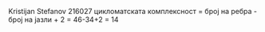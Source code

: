 Kristijan Stefanov 216027
цикломатската комплексност = број на ребра - број на јазли + 2 = 46-34+2 = 14
